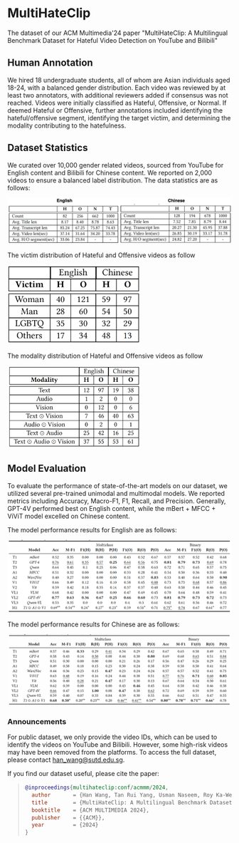 # MultiHateClip

The dataset of our ACM Multimedia'24 paper "MultiHateClip: A Multilingual Benchmark Dataset for Hateful Video Detection on YouTube and Bilibili"

## Human Annotation

We hired 18 undergraduate students, all of whom are Asian individuals aged 18-24, with a balanced gender distribution. Each video was reviewed by at least two annotators, with additional reviewers added if consensus was not reached. 
Videos were initially classified as Hateful, Offensive, or Normal. If deemed Hateful or Offensive, further annotations included identifying the hateful/offensive segment, identifying the target victim, and determining the modality contributing to the hatefulness.

## Dataset Statistics

We curated over 10,000 gender related videos, sourced from YouTube for English content and Bilibili for Chinese content. We reported on 2,000 videos to ensure a balanced label distribution. 
The data statistics are as follows:

![Screenshot](images/data_statistics.png)

The victim distribution of Hateful and Offensive videos as follow

<img src="images/victim.png" alt="Screenshot" width="300"/>

The modality distribution of Hateful and Offensive videos as follow

<img src="images/modality.png" alt="Screenshot" width="300"/>

## Model Evaluation

To evaluate the performance of state-of-the-art models on our dataset, we utilized several pre-trained unimodal and multimodal models. We reported metrics including Accuracy, Macro-F1, F1, Recall, and Precision. Generally, GPT-4V performed best on English content, while the mBert + MFCC + ViViT model excelled on Chinese content. 

The model performance results for English are as follows:

![Screenshot](images/english.png)

The model performance results for Chinese are as follows:

![Screenshot](images/chinese.png)

### Announcements

For public dataset, we only provide the video IDs, which can be used to identify the videos on YouTube and Bilibili. However, some high-risk videos may have been removed from the platforms. To access the full dataset, please contact han_wang@sutd.edu.sg.

If you find our dataset useful, please cite the paper:

> ```bibtex
> @inproceedings{multihateclip:conf/acmmm/2024,
>   author       = {Han Wang, Tan Rui Yang, Usman Naseem, Roy Ka-Wei Lee},
>   title        = {MultiHateClip: A Multilingual Benchmark Dataset for Hateful Video Detection on YouTube and Bilibili},
>   booktitle    = {ACM MULTIMEDIA 2024},
>   publisher    = {{ACM}},
>   year         = {2024}
> }
> ```
